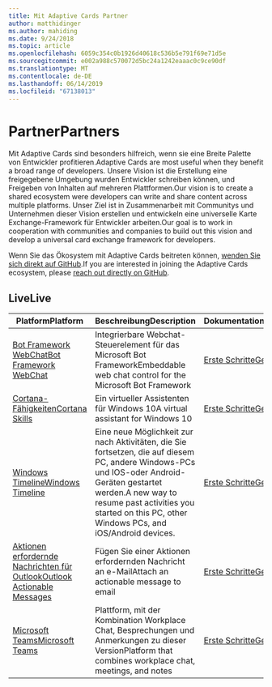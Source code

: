```yaml
---
title: Mit Adaptive Cards Partner
author: matthidinger
ms.author: mahiding
ms.date: 9/24/2018
ms.topic: article
ms.openlocfilehash: 6059c354c0b1926d40618c536b5e791f69e71d5e
ms.sourcegitcommit: e002a988c570072d5bc24a1242eaaac0c9ce90df
ms.translationtype: MT
ms.contentlocale: de-DE
ms.lasthandoff: 06/14/2019
ms.locfileid: "67138013"
---
```

# <a name="partners"></a><span data-ttu-id="b84b6-102">Partner</span><span class="sxs-lookup"><span data-stu-id="b84b6-102">Partners</span></span> 

<span data-ttu-id="b84b6-103">Mit Adaptive Cards sind besonders hilfreich, wenn sie eine Breite Palette von Entwickler profitieren.</span><span class="sxs-lookup"><span data-stu-id="b84b6-103">Adaptive Cards are most useful when they benefit a broad range of developers.</span></span> <span data-ttu-id="b84b6-104">Unsere Vision ist die Erstellung eine freigegebene Umgebung wurden Entwickler schreiben können, und Freigeben von Inhalten auf mehreren Plattformen.</span><span class="sxs-lookup"><span data-stu-id="b84b6-104">Our vision is to create a shared ecosystem were developers can write and share content across multiple platforms.</span></span> <span data-ttu-id="b84b6-105">Unser Ziel ist in Zusammenarbeit mit Communitys und Unternehmen dieser Vision erstellen und entwickeln eine universelle Karte Exchange-Framework für Entwickler arbeiten.</span><span class="sxs-lookup"><span data-stu-id="b84b6-105">Our goal is to work in cooperation with communities and companies to build out this vision and develop a universal card exchange framework for developers.</span></span>

<span data-ttu-id="b84b6-106">Wenn Sie das Ökosystem mit Adaptive Cards beitreten können, [wenden Sie sich direkt auf GitHub](https://github.com/Microsoft/AdaptiveCards).</span><span class="sxs-lookup"><span data-stu-id="b84b6-106">If you are interested in joining the Adaptive Cards ecosystem, please [reach out directly on GitHub](https://github.com/Microsoft/AdaptiveCards).</span></span>

## <a name="live"></a><span data-ttu-id="b84b6-107">Live</span><span class="sxs-lookup"><span data-stu-id="b84b6-107">Live</span></span>

<span data-ttu-id="b84b6-108">Platform</span><span class="sxs-lookup"><span data-stu-id="b84b6-108">Platform</span></span> | <span data-ttu-id="b84b6-109">Beschreibung</span><span class="sxs-lookup"><span data-stu-id="b84b6-109">Description</span></span> | <span data-ttu-id="b84b6-110">Dokumentation</span><span class="sxs-lookup"><span data-stu-id="b84b6-110">Documentation</span></span> | <span data-ttu-id="b84b6-111">Version</span><span class="sxs-lookup"><span data-stu-id="b84b6-111">Version</span></span>
---------|-------------|---------------|---------
[<span data-ttu-id="b84b6-112">Bot Framework WebChat</span><span class="sxs-lookup"><span data-stu-id="b84b6-112">Bot Framework WebChat</span></span>](https://github.com/Microsoft/BotFramework-WebChat)  | <span data-ttu-id="b84b6-113">Integrierbare Webchat-Steuerelement für das Microsoft Bot Framework</span><span class="sxs-lookup"><span data-stu-id="b84b6-113">Embeddable web chat control for the Microsoft Bot Framework</span></span> | [<span data-ttu-id="b84b6-114">Erste Schritte</span><span class="sxs-lookup"><span data-stu-id="b84b6-114">Get Started</span></span>](https://docs.microsoft.com/en-us/adaptive-cards/get-started/bots) | <span data-ttu-id="b84b6-115">1.0</span><span class="sxs-lookup"><span data-stu-id="b84b6-115">1.0</span></span>
[<span data-ttu-id="b84b6-116">Cortana-Fähigkeiten</span><span class="sxs-lookup"><span data-stu-id="b84b6-116">Cortana Skills</span></span>](https://docs.microsoft.com/en-us/cortana/skills/adaptive-cards) | <span data-ttu-id="b84b6-117">Ein virtueller Assistenten für Windows 10</span><span class="sxs-lookup"><span data-stu-id="b84b6-117">A virtual assistant for Windows 10</span></span> | [<span data-ttu-id="b84b6-118">Erste Schritte</span><span class="sxs-lookup"><span data-stu-id="b84b6-118">Get Started</span></span>](https://docs.microsoft.com/en-us/adaptive-cards/get-started/bots) | <span data-ttu-id="b84b6-119">1.0</span><span class="sxs-lookup"><span data-stu-id="b84b6-119">1.0</span></span>
[<span data-ttu-id="b84b6-120">Windows Timeline</span><span class="sxs-lookup"><span data-stu-id="b84b6-120">Windows Timeline</span></span>](https://blogs.windows.com/windowsexperience/2017/12/19/announcing-windows-10-insider-preview-build-17063-pc/) | <span data-ttu-id="b84b6-121">Eine neue Möglichkeit zur nach Aktivitäten, die Sie fortsetzen, die auf diesem PC, andere Windows-PCs und IOS-oder Android-Geräten gestartet werden.</span><span class="sxs-lookup"><span data-stu-id="b84b6-121">A new way to resume past activities you started on this PC, other Windows PCs, and iOS/Android devices.</span></span> | [<span data-ttu-id="b84b6-122">Erste Schritte</span><span class="sxs-lookup"><span data-stu-id="b84b6-122">Get Started</span></span>](https://docs.microsoft.com/en-us/adaptive-cards/get-started/windows) | <span data-ttu-id="b84b6-123">1.0</span><span class="sxs-lookup"><span data-stu-id="b84b6-123">1.0</span></span>
[<span data-ttu-id="b84b6-124">Aktionen erfordernde Nachrichten für Outlook</span><span class="sxs-lookup"><span data-stu-id="b84b6-124">Outlook Actionable Messages</span></span>](https://docs.microsoft.com/en-us/outlook/actionable-messages/)  | <span data-ttu-id="b84b6-125">Fügen Sie einer Aktionen erfordernden Nachricht an e-Mail</span><span class="sxs-lookup"><span data-stu-id="b84b6-125">Attach an actionable message to email</span></span> | [<span data-ttu-id="b84b6-126">Erste Schritte</span><span class="sxs-lookup"><span data-stu-id="b84b6-126">Get Started</span></span>](https://docs.microsoft.com/en-us/outlook/actionable-messages/) | <span data-ttu-id="b84b6-127">1.0</span><span class="sxs-lookup"><span data-stu-id="b84b6-127">1.0</span></span>
[<span data-ttu-id="b84b6-128">Microsoft Teams</span><span class="sxs-lookup"><span data-stu-id="b84b6-128">Microsoft Teams</span></span>](https://products.office.com/en-US/microsoft-teams/group-chat-software) | <span data-ttu-id="b84b6-129">Plattform, mit der Kombination Workplace Chat, Besprechungen und Anmerkungen zu dieser Version</span><span class="sxs-lookup"><span data-stu-id="b84b6-129">Platform that combines workplace chat, meetings, and notes</span></span> | [<span data-ttu-id="b84b6-130">Erste Schritte</span><span class="sxs-lookup"><span data-stu-id="b84b6-130">Get Started</span></span>](https://docs.microsoft.com/en-us/microsoftteams/platform/concepts/cards/cards-reference#adaptive-card) | <span data-ttu-id="b84b6-131">1.0</span><span class="sxs-lookup"><span data-stu-id="b84b6-131">1.0</span></span>
